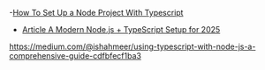 -[How To Set Up a Node Project With Typescript](https://www.digitalocean.com/community/tutorials/setting-up-a-node-project-with-typescript)

- [Article A Modern Node.js + TypeScript Setup for 2025](https://dev.to/woovi/a-modern-nodejs-typescript-setup-for-2025-nlk)

https://medium.com/@ishahmeer/using-typescript-with-node-js-a-comprehensive-guide-cdfbfecf1ba3
